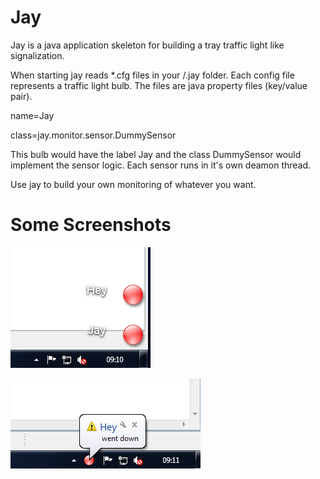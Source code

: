 Jay
==========


Jay is a java application skeleton for building a tray traffic light like signalization.


When starting jay reads *.cfg files in your <homedir>/.jay folder. Each config file represents a traffic light bulb. The files are java property files (key/value pair). 

name=Jay

class=jay.monitor.sensor.DummySensor

This bulb would have the label Jay and the class DummySensor would implement the sensor logic. Each sensor runs in it's own deamon thread.

Use jay to build your own monitoring of whatever you want.

Some Screenshots
==========

![Traffic light](images/jaylights.PNG)

![Jay message](images/jaytray.PNG)
